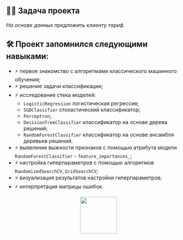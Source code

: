 ## :man_technologist: Задача проекта
*На основе данных предложить клиенту тариф.*
## :hammer_and_wrench: Проект запомнился следующими навыками:
- :zap: первое знакомство с алгоритмами классического машинного обучения;
- :zap: решение задачи классификации;
- :zap: исследование стека моделей:
  - `LogisticRegression` логистическая регрессия;
  - `SGDClassifier` стохастический классификатор;
  - `Perceptron`;
  - `DecisionTreeClassifier` классификатор на основе дерева решений;
  - `RandomForestClassifier` классификатор на основе ансамбля деревьев решений.
- :zap: выявление выжности признаков с помощью атрибута модели `RandomForestClassifier` - `feature_importances_`;
- :zap: настройка гиперпараметров с помощью алгоритмов `RandomizedSearchCV`, `GridSearchCV`;
- :zap: визуализация результатов настройки гиперпараметров;
- :zap: интерпретация матрицы ошибок.

<div id="header" align="center">
  <img src="https://media.giphy.com/media/gjrYDwbjnK8x36xZIO/giphy.gif" width="100"/>
</div>

